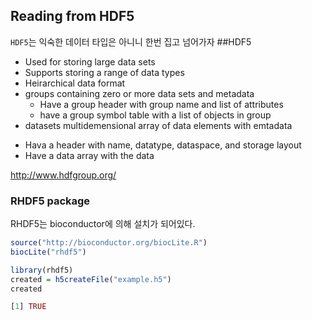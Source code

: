 ## Reading from HDF5
`HDF5`는 익숙한 데이터 타입은 아니니 한번 집고 넘어가자
##HDF5
* Used for storing large data sets
* Supports storing a range of data types
* Heirarchical data format
* groups containing zero or more data sets and metadata
    - Have a group header with group name and list of attributes
    - have a group symbol table with a list of objects in group
* datasets multidemensional array of data elements with emtadata
 - Hava a header with name, datatype, dataspace, and storage layout
 - Have a data array with the data

<u><http://www.hdfgroup.org/></u>


### RHDF5 package
RHDF5는 bioconductor에 의해 설치가 되어있다.

```R
source("http://bioconductor.org/biocLite.R")
biocLite("rhdf5")
```
```R
library(rhdf5)
created = h5createFile("example.h5")
created
```
```R
[1] TRUE
```
